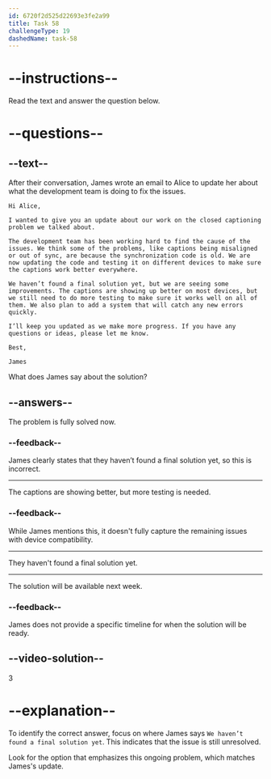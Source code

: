 ```yaml
---
id: 6720f2d525d22693e3fe2a99
title: Task 58
challengeType: 19
dashedName: task-58
---
```


<!-- READING -->

# --instructions--

Read the text and answer the question below.

# --questions--

## --text--

After their conversation, James wrote an email to Alice to update her about what the development team is doing to fix the issues.

`Hi Alice,`

`I wanted to give you an update about our work on the closed captioning problem we talked about.`

`The development team has been working hard to find the cause of the issues. We think some of the problems, like captions being misaligned or out of sync, are because the synchronization code is old. We are now updating the code and testing it on different devices to make sure the captions work better everywhere.`

`We haven’t found a final solution yet, but we are seeing some improvements. The captions are showing up better on most devices, but we still need to do more testing to make sure it works well on all of them. We also plan to add a system that will catch any new errors quickly.`

`I’ll keep you updated as we make more progress. If you have any questions or ideas, please let me know.`

`Best,`
 
`James`

What does James say about the solution?

## --answers--

The problem is fully solved now.

### --feedback--

James clearly states that they haven’t found a final solution yet, so this is incorrect.

---

The captions are showing better, but more testing is needed.

### --feedback--

While James mentions this, it doesn't fully capture the remaining issues with device compatibility.

---

They haven't found a final solution yet.

---

The solution will be available next week.

### --feedback--

James does not provide a specific timeline for when the solution will be ready.

## --video-solution--

3

# --explanation--

To identify the correct answer, focus on where James says `We haven’t found a final solution yet`. This indicates that the issue is still unresolved.

Look for the option that emphasizes this ongoing problem, which matches James's update.
